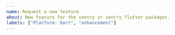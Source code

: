 ```yaml
---
name: Request a new feature
about: New feature for the sentry or sentry_flutter packages.
labels: ["Platform: Dart", "enhancement"]
---
```


<!-- Please clarify if this feature is for Flutter or just Dart (i.e AngularDart, CLI, Server) -->
